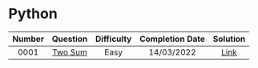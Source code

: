 # Python

| Number 	|        Question       	| Difficulty 	| Completion Date 	| Solution 	|
|:------:	|:---------------------:	|:----------:	|:---------------:	|:--------:	|
|  0001  	|        [Two Sum](https://leetcode.com/problems/two-sum/)        	|    Easy    	|    14/03/2022   	|   [Link](https://github.com/KOrfanakis/LeetCode-Solutions/tree/main/Python/Problems/0001-Two_Sum)  

